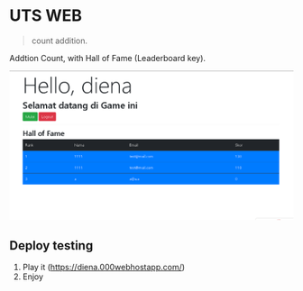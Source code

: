 # UTS WEB
>count addition.

Addtion Count, with Hall of Fame (Leaderboard key).

![](header.png)


## Deploy testing

1. Play it (<https://diena.000webhostapp.com/>)
2. Enjoy
